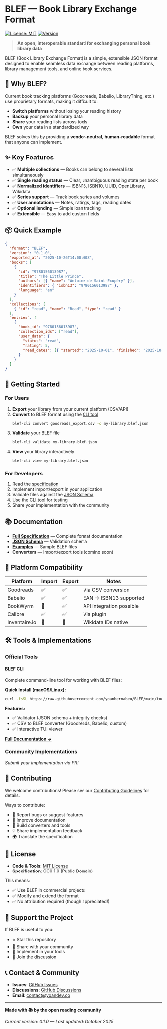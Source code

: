 # BLEF — Book Library Exchange Format

[![License: MIT](https://img.shields.io/badge/License-MIT-yellow.svg)](https://opensource.org/licenses/MIT)
[![Version](https://img.shields.io/badge/version-0.1.0-blue.svg)](https://github.com/yoanbernabeu/BLEF)

> **An open, interoperable standard for exchanging personal book library data**

BLEF (Book Library Exchange Format) is a simple, extensible JSON format designed to enable seamless data exchange between reading platforms, library management tools, and online book services.

## 🎯 Why BLEF?

Current book tracking platforms (Goodreads, Babelio, LibraryThing, etc.) use proprietary formats, making it difficult to:
- **Switch platforms** without losing your reading history
- **Backup** your personal library data
- **Share** your reading lists across tools
- **Own** your data in a standardized way

BLEF solves this by providing a **vendor-neutral**, **human-readable** format that anyone can implement.

## ✨ Key Features

- ✅ **Multiple collections** — Books can belong to several lists simultaneously
- ✅ **Single reading status** — Clear, unambiguous reading state per book
- ✅ **Normalized identifiers** — ISBN13, ISBN10, UUID, OpenLibrary, Wikidata
- ✅ **Series support** — Track book series and volumes
- ✅ **User annotations** — Notes, ratings, tags, reading dates
- ✅ **Optional lending** — Simple loan tracking
- ✅ **Extensible** — Easy to add custom fields

## 📦 Quick Example

```json
{
  "format": "BLEF",
  "version": "0.1.0",
  "exported_at": "2025-10-26T14:00:00Z",
  "books": [
    {
      "id": "9780156013987",
      "title": "The Little Prince",
      "authors": [{ "name": "Antoine de Saint-Exupéry" }],
      "identifiers": { "isbn13": "9780156013987" },
      "language": "en"
    }
  ],
  "collections": [
    { "id": "read", "name": "Read", "type": "read" }
  ],
  "entries": [
    {
      "book_id": "9780156013987",
      "collection_ids": ["read"],
      "user_data": { 
        "status": "read",
        "rating": 5,
        "read_dates": [{ "started": "2025-10-01", "finished": "2025-10-05" }]
      }
    }
  ]
}
```

## 🚀 Getting Started

### For Users

1. **Export** your library from your current platform (CSV/API)
2. **Convert** to BLEF format using the [CLI tool](./tools/blef-cli/)
   ```bash
   blef-cli convert goodreads_export.csv -o my-library.blef.json
   ```
3. **Validate** your BLEF file
   ```bash
   blef-cli validate my-library.blef.json
   ```
4. **View** your library interactively
   ```bash
   blef-cli view my-library.blef.json
   ```

### For Developers

1. Read the [specification](./docs/SPECIFICATION.md)
2. Implement import/export in your application
3. Validate files against the [JSON Schema](./schema/blef-schema-v0.1.0.json)
4. Use the [CLI tool](./tools/blef-cli/) for testing
5. Share your implementation with the community

## 📚 Documentation

- **[Full Specification](./docs/SPECIFICATION.md)** — Complete format documentation
- **[JSON Schema](./schema/blef-schema-v0.1.0.json)** — Validation schema
- **[Examples](./examples/)** — Sample BLEF files
- **[Converters](./tools/)** — Import/export tools (coming soon)

## 🔄 Platform Compatibility

| Platform      | Import | Export | Notes                    |
|---------------|--------|--------|--------------------------|
| Goodreads     | ✅     | ✅     | Via CSV conversion       |
| Babelio       | ✅     | ✅     | EAN → ISBN13 supported   |
| BookWyrm      | 🔶     | ✅     | API integration possible |
| Calibre       | ✅     | ✅     | Via plugin               |
| Inventaire.io | 🔶     | 🔶     | Wikidata IDs native      |

## 🛠️ Tools & Implementations

### Official Tools

#### BLEF CLI

Complete command-line tool for working with BLEF files:

**Quick Install (macOS/Linux):**
```bash
curl -fsSL https://raw.githubusercontent.com/yoanbernabeu/BLEF/main/tools/blef-cli/install.sh | bash
```

**Features:**
- ✅ Validator (JSON schema + integrity checks)
- ✅ CSV to BLEF converter (Goodreads, Babelio, custom)
- ✅ Interactive TUI viewer

**[Full Documentation →](./tools/blef-cli/)**

### Community Implementations
*Submit your implementation via PR!*

## 🤝 Contributing

We welcome contributions! Please see our [Contributing Guidelines](./CONTRIBUTING.md) for details.

Ways to contribute:
- 🐛 Report bugs or suggest features
- 📝 Improve documentation
- 🔧 Build converters and tools
- 💡 Share implementation feedback
- 🌍 Translate the specification

## 📄 License

- **Code & Tools**: [MIT License](./LICENSE)
- **Specification**: CC0 1.0 (Public Domain)

This means:
- ✅ Use BLEF in commercial projects
- ✅ Modify and extend the format
- ✅ No attribution required (though appreciated!)

## 🌟 Support the Project

If BLEF is useful to you:
- ⭐ Star this repository
- 📢 Share with your community
- 🔗 Implement in your tools
- 💬 Join the discussion

## 📞 Contact & Community

- **Issues**: [GitHub Issues](https://github.com/yoanbernabeu/BLEF/issues)
- **Discussions**: [GitHub Discussions](https://github.com/yoanbernabeu/BLEF/discussions)
- **Email**: contact@yoandev.co

---

**Made with 📚 by the open reading community**

*Current version: 0.1.0 — Last updated: October 2025*

